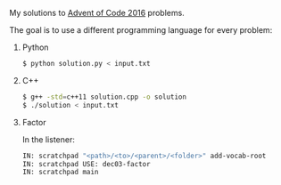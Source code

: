 
My solutions to [Advent of Code 2016](http://adventofcode.com/2016) problems.

The goal is to use a different programming language for every problem:

1. Python
	```bash
	$ python solution.py < input.txt
	```

2. C++
	```bash
	$ g++ -std=c++11 solution.cpp -o solution
    $ ./solution < input.txt
	```

3. Factor

	In the listener:
	```bash
    IN: scratchpad "<path>/<to>/<parent>/<folder>" add-vocab-root
    IN: scratchpad USE: dec03-factor
    IN: scratchpad main
	```
